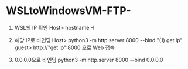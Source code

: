 # WSLtoWindowsVM-FTP-


1. WSL의 IP 확인
    Host> hostname -I

2. 해당 IP로 바인딩
    Host> python3 -m http.server 8000 --bind "(1) get Ip"
    guest> http://"get ip":8000 으로 Web 접속

3. 0.0.0.0으로 바인딩
    python3 -m http.server 8000 --bind 0.0.0.0

